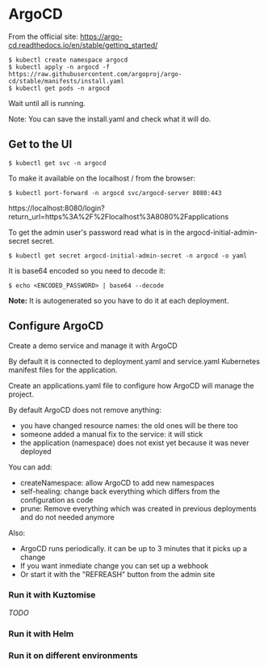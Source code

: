 # ArgoCD

From the official site: https://argo-cd.readthedocs.io/en/stable/getting_started/

```
$ kubectl create namespace argocd
$ kubectl apply -n argocd -f https://raw.githubusercontent.com/argoproj/argo-cd/stable/manifests/install.yaml
$ kubectl get pods -n argocd
```

Wait until all is running.

Note: You can save the install.yaml and check what it will do.

## Get to the UI

```
$ kubectl get svc -n argocd
```

To make it available on the localhost / from the browser:
```
$ kubectl port-forward -n argocd svc/argocd-server 8080:443
```

https://localhost:8080/login?return_url=https%3A%2F%2Flocalhost%3A8080%2Fapplications

To get the admin user's password read what is in the argocd-initial-admin-secret secret.
```
$ kubectl get secret argocd-initial-admin-secret -n argocd -o yaml
```

It is base64 encoded so you need to decode it:
```
$ echo <ENCODED_PASSWORD> | base64 --decode
```

**Note:** It is autogenerated so you have to do it at each deployment.

## Configure ArgoCD

Create a demo service and manage it with ArgoCD 

By default it is connected to deployment.yaml and service.yaml Kubernetes manifest files for the application.

Create an applications.yaml file to configure how ArgoCD will manage the project.

By default ArgoCD does not remove anything:
- you have changed resource names: the old ones will be there too
- someone added a manual fix to the service: it will stick
- the application (namespace) does not exist yet because it was never deployed

You can add:
- createNamespace: allow ArgoCD to add new namespaces
- self-healing: change back everything which differs from the configuration as code
- prune: Remove everything which was created in previous deployments and do not needed anymore

Also:
- ArgoCD runs periodically. it can be up to 3 minutes that it picks up a change
- If you want inmediate change you can set up a webhook
- Or start it with the "REFREASH" button from the admin site

### Run it with Kuztomise

*TODO* 

### Run it with Helm

### Run it on different environments

